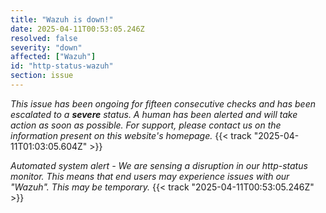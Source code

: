 ```yaml
---
title: "Wazuh is down!"
date: 2025-04-11T00:53:05.246Z
resolved: false
severity: "down"
affected: ["Wazuh"]
id: "http-status-wazuh"
section: issue
---
```


*This issue has been ongoing for fifteen consecutive checks and has been escalated to a **severe** status. A human has been alerted and will take action as soon as possible. For support, please contact us on the information present on this website's homepage.* {{< track "2025-04-11T01:03:05.604Z" >}}

**Automated system alert* - We are sensing a disruption in our http-status monitor. This means that end users may experience issues with our "Wazuh". This may be temporary.* {{< track "2025-04-11T00:53:05.246Z" >}}
